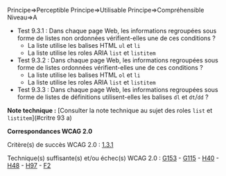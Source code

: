Principe=>Perceptible
Principe=>Utilisable
Principe=>Compréhensible
Niveau=>A

*   Test 9.3.1 : Dans chaque page Web, les informations regroupées sous forme de listes non ordonnées vérifient-elles une de ces conditions ?
    *   La liste utilise les balises HTML `ul` et `li`
    *   La liste utilise les roles ARIA `list` et `listitem`
*   Test 9.3.2 : Dans chaque page Web, les informations regroupées sous forme de listes ordonnées vérifient-elles une de ces conditions ?
    *   La liste utilise les balises HTML `ol` et `li`
    *   La liste utilise les roles ARIA `list` et `listitem`
*   Test 9.3.3 : Dans chaque page Web, les informations regroupées sous forme de listes de définitions utilisent-elles les balises `dl` et `dt`/`dd` ?

**Note technique :** [Consulter la note technique au sujet des roles `list` et `listitem`](#critre 93 a)

**Correspondances WCAG 2.0**

Critère(s) de succès WCAG 2.0 : [1.3.1](http://www.w3.org/Translations/WCAG20-fr/#content-structure-separation-programmatic)

Technique(s) suffisante(s) et/ou échec(s) WCAG 2.0 : [G153](http://www.w3.org/TR/WCAG-TECHS/G153.html) - [G115](http://www.w3.org/TR/WCAG-TECHS/G115.html) - [H40](http://www.w3.org/TR/WCAG-TECHS/H40.html) - [H48](http://www.w3.org/TR/WCAG-TECHS/H48.html) - [H97](http://www.w3.org/TR/WCAG-TECHS/H97.html) - [F2](http://www.w3.org/TR/WCAG-TECHS/F2.html)
